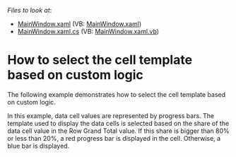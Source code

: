 <!-- default file list -->
*Files to look at*:

* [MainWindow.xaml](./CS/DXPivotGrid_SelectingCellTemplate/MainWindow.xaml) (VB: [MainWindow.xaml](./VB/DXPivotGrid_SelectingCellTemplate/MainWindow.xaml))
* [MainWindow.xaml.cs](./CS/DXPivotGrid_SelectingCellTemplate/MainWindow.xaml.cs) (VB: [MainWindow.xaml.vb](./VB/DXPivotGrid_SelectingCellTemplate/MainWindow.xaml.vb))
<!-- default file list end -->
# How to select the cell template based on custom logic


<p>The following example demonstrates how to select the cell template based on custom logic.</p><p>In this example, data cell values are represented by progress bars. The template used to display the data cells is selected based on the share of the data cell value in the Row Grand Total value. If this share is bigger than 80% or less than 20%, a red progress bar is displayed in the cell. Otherwise, a blue bar is displayed.</p>

<br/>


